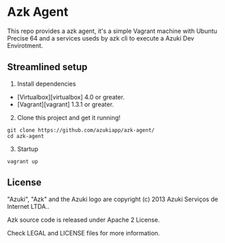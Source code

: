 # Azk Agent

This repo provides a azk agent, it's a simple Vagrant machine with Ubuntu Precise 64 and a services
useds by azk cli to execute a Azuki Dev Envirotment.

## Streamlined setup

1) Install dependencies

* [Virtualbox][virtualbox] 4.0 or greater.
* [Vagrant][vagrant] 1.3.1 or greater.

2) Clone this project and get it running!

```
git clone https://github.com/azukiapp/azk-agent/
cd azk-agent
```

3) Startup

```
vagrant up
```

## License

"Azuki", "Azk" and the Azuki logo are copyright (c) 2013 Azuki Serviços de Internet LTDA..

Azk source code is released under Apache 2 License.

Check LEGAL and LICENSE files for more information.

